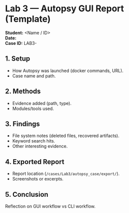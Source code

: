 # Lab 3 — Autopsy GUI Report (Template)

**Student:** <Name / ID>  
**Date:** <YYYY-MM-DD>  
**Case ID:** LAB3-<YourInitials>

## 1. Setup
- How Autopsy was launched (docker commands, URL).  
- Case name and path.

## 2. Methods
- Evidence added (path, type).  
- Modules/tools used.

## 3. Findings
- File system notes (deleted files, recovered artifacts).  
- Keyword search hits.  
- Other interesting evidence.

## 4. Exported Report
- Report location (`/cases/Lab3/autopsy_case/export/`).  
- Screenshots or excerpts.

## 5. Conclusion
Reflection on GUI workflow vs CLI workflow.

